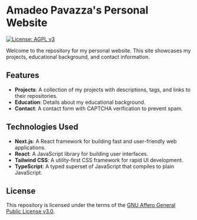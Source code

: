 # Amadeo Pavazza's Personal Website

 [![License: AGPL v3](https://img.shields.io/badge/License-AGPL%20v3-blue.svg)](LICENSE)

Welcome to the repository for my personal website. This site showcases my projects, educational background, and contact information.

## Features

- **Projects**: A collection of my projects with descriptions, tags, and links to their repositories.
- **Education**: Details about my educational background.
- **Contact**: A contact form with CAPTCHA verification to prevent spam.

## Technologies Used

- **Next.js**: A React framework for building fast and user-friendly web applications.
- **React**: A JavaScript library for building user interfaces.
- **Tailwind CSS**: A utility-first CSS framework for rapid UI development.
- **TypeScript**: A typed superset of JavaScript that compiles to plain JavaScript.

## License
This repository is licensed under the terms of the [GNU Affero General Public License v3.0](LICENSE).